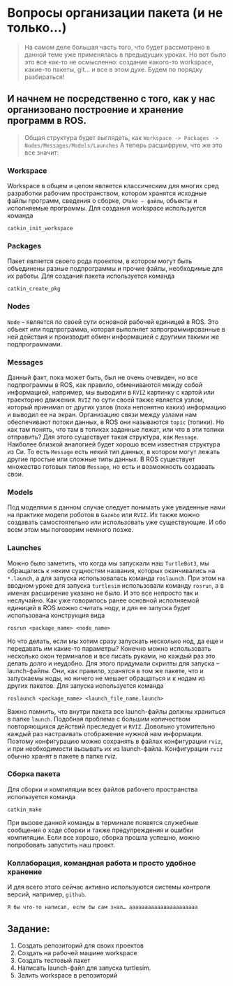 # Вопросы организации пакета (и не только…)

> На самом деле большая часть того, что будет рассмотрено в данной теме уже применялась в предыдущих уроках.
>  Но вот было это все как-то не осмысленно: создание какого-то workspace, какие-то пакеты, git… и все в этом духе. 
Будем по порядку разбираться!

## И начнем не посредственно с того, как у нас организовано построение и хранение программ в ROS.
> Общая структура будет выглядеть, как `Workspace -> Packages -> Nodes/Messages/Models/Launches`
> А теперь расшифруем, что же это все значит:
### Workspace
Workspace в общем и целом является классическим для многих сред разработки рабочим пространством, 
котором хранятся исходные файлы программ, сведения о сборке, `CMake – файлы`, объекты и исполняемые программы.
Для создания workspace используется команда 
```
catkin_init_workspace
```

### Packages 
Пакет является своего рода проектом, в котором могут быть объединены разные подпрограммы и прочие файлы, необходимые для их работы.
Для создания пакета используется команда 
```
catkin_create_pkg
```

### Nodes
`Node` – является по своей сути основной рабочей единицей в ROS. 
Это объект или подпрограмма, которая выполняет запрограммированные в ней действия и производит обмен информацией с другими такими же подпрограммами. 

### Messages
Данный факт, пока может быть, был не очень очевиден, но все подпрограммы в ROS, 
как правило, обмениваются между собой информацией, например, мы выводили в `RVIZ` картинку с картой или траекторию движения. 
`RVIZ` по сути своей также является узлом, который принимал от других узлов (пока непонятно каких) информацию и выводил ее на экран. 
Организацию связи между узлами нам обеспечивают потоки данных, в ROS они называются `topic` (топики).
Но как там понять, что там в топиках заданные лежат, или что в эти топики отправить? 
Для этого существует такая структура, как `Message`. Наиболее близкой аналогией будет хорошо всем известная структура из Си. 
То есть `Message` есть некий тип данных, в котором могут лежать другие простые или сложные типы данных. 
В ROS существует множество готовых типов `Message`, но есть и возможность создавать свои. 

### Models
Под моделями в данном случае следует понимать уже увиденные нами на практике модели роботов в `Gazebo` или `RVIZ`. 
Их также можно создавать самостоятельно или использовать уже существующие. И обо всем этом мы поговорим немного позже.

### Launches
Можно было заметить, что когда мы запускали наш `TurtleBot3`, мы обращались к неким сущностям названия, которых оканчивались на `*.launch`, 
а для запуска использовалась команда `roslaunch`.
При этом на вводном уроке для запуска `turtlesim` использовали команду `rosrun`, а в именах расширение указано не было. 
И это все непросто так и неслучайно. 
Как уже говорилось ранее основной исполняемой единицей в ROS можно считать ноду, и для ее запуска будет использована конструкция вида 
```
rosrun <package_name> <node_name>
```
Но что делать, если мы хотим сразу запускать несколько нод, да еще и передавать им какие-то параметры? 
Конечно можно использовать несколько окон терминалов и все писать руками, но каждый раз это делать долго и неудобно. 
Для этого придумали скрипты для запуска – launch-файлы. 
Они, как правило, хранятся в том же пакете, что и запускаемы ноды, но ничего не мешает обращаться и к нодам из других пакетов. 
Для запуска используется команда 
```
roslaunch <package_name> <launch_file_name.launch>
```
Важно помнить, что внутри пакета все launch-файлы должны храниться в папке `launch`.
Подобная проблема с большим количеством повторяющихся действий преследует и `RVIZ`. 
Довольно утомительно каждый раз настраивать отображение нужной нам информации. 
Поэтому конфигурацию можно сохранять в файлах конфигурации `rviz`, и при необходимости вызывать их из launch-файла. Конфигурации `rviz` обычно хранят в пакете в папке rviz.

### Сборка пакета
Для сборки и компиляции всех файлов рабочего пространства используется команда 
```
catkin_make
```
При вызове данной команды в терминале появятся служебные сообщения о ходе сборки и также предупреждения и ошибки компиляции.
Если все хорошо, сборка прошла успешно, можно попробовать запустить наш проект. 

### Коллаборация, командная работа и просто удобное хранение
И для всего этого сейчас активно используются системы контроля версий, например, `github`.
```
Я бы что-то написал, если бы сам знал… аааааааааааааааааааааа
```
## Задание:
1)	Создать репозиторий для своих проектов
2)	Создать на рабочей машине workspace 
3)	Создать тестовый пакет  
4)	Написать launch-файл для запуска turtlesim. 
5)	Залить workspace в репозиторий
